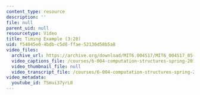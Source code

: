 ```yaml
---
content_type: resource
description: ''
file: null
parent_uid: null
resourcetype: Video
title: Timing Example (3:28)
uid: f54045e0-4bdb-c5d8-ffae-52130d58b5a8
video_files:
  archive_url: https://archive.org/download/MIT6.004S17/MIT6_004S17_05-02-06_300k.mp4
  video_captions_file: /courses/6-004-computation-structures-spring-2017/49aadde13c555303a8acede77cfce5e8_TSmui37yrL8.vtt
  video_thumbnail_file: null
  video_transcript_file: /courses/6-004-computation-structures-spring-2017/64f4a8721e182cf2dfa31cebfc3aad0c_TSmui37yrL8.pdf
video_metadata:
  youtube_id: TSmui37yrL8
---
```

